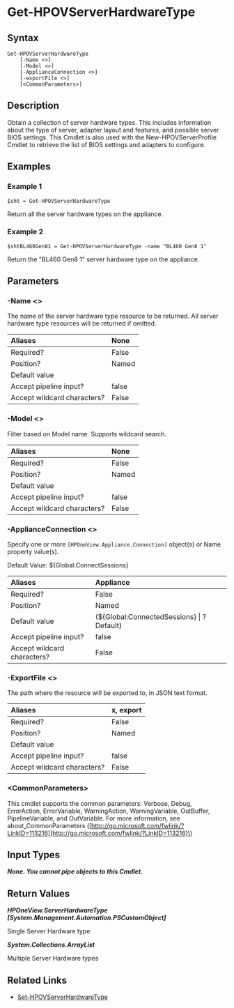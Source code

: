 ﻿---
description: Retrieve Server Hardware Type resource(s).
---

# Get-HPOVServerHardwareType

## Syntax

```text
Get-HPOVServerHardwareType
    [-Name <>]
    [-Model <>]
    [-ApplianceConnection <>]
    [-exportFile <>]
    [<CommonParameters>]
```

## Description

Obtain a collection of server hardware types.  This includes information about the type of server, adapter layout and features, and possible server BIOS settings.  This Cmdlet is also used with the New-HPOVServerProfile Cmdlet to retrieve the list of BIOS settings and adapters to configure.

## Examples

###  Example 1 

```text
$sht = Get-HPOVServerHardwareType
```

Return all the server hardware types on the appliance.

###  Example 2 

```text
$shtBL460Gen81 = Get-HPOVServerHardwareType -name "BL460 Gen8 1"
```

Return the "BL460 Gen8 1" server hardware type on the appliance.

## Parameters

### -Name &lt;&gt;

The name of the server hardware type resource to be returned.  All server hardware type resources will be returned if omitted.

| Aliases | None |
| :--- | :--- |
| Required? | False |
| Position? | Named |
| Default value |  |
| Accept pipeline input? | false |
| Accept wildcard characters? | False |

### -Model &lt;&gt;

Filter based on Model name.  Supports wildcard search.

| Aliases | None |
| :--- | :--- |
| Required? | False |
| Position? | Named |
| Default value |  |
| Accept pipeline input? | false |
| Accept wildcard characters? | False |

### -ApplianceConnection &lt;&gt;

Specify one or more `[HPOneView.Appliance.Connection]` object(s) or Name property value(s).

Default Value: ${Global:ConnectSessions}

| Aliases | Appliance |
| :--- | :--- |
| Required? | False |
| Position? | Named |
| Default value | (${Global:ConnectedSessions} &vert; ? Default) |
| Accept pipeline input? | false |
| Accept wildcard characters? | False |

### -ExportFile &lt;&gt;

The path where the resource will be exported to, in JSON text format.

| Aliases | x, export |
| :--- | :--- |
| Required? | False |
| Position? | Named |
| Default value |  |
| Accept pipeline input? | false |
| Accept wildcard characters? | False |

### &lt;CommonParameters&gt;

This cmdlet supports the common parameters: Verbose, Debug, ErrorAction, ErrorVariable, WarningAction, WarningVariable, OutBuffer, PipelineVariable, and OutVariable. For more information, see about\_CommonParameters \([http://go.microsoft.com/fwlink/?LinkID=113216](http://go.microsoft.com/fwlink/?LinkID=113216)\)

## Input Types

_**None.  You cannot pipe objects to this Cmdlet.**_

## Return Values

_**HPOneView.ServerHardwareType [System.Management.Automation.PSCustomObject]**_

Single Server Hardware type

_**System.Collections.ArrayList**_

Multiple Server Hardware types

## Related Links

* [Set-HPOVServerHardwareType](set-hpovserverhardwaretype.md)
